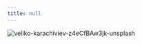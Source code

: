 ```yaml
---
title: null
---
```


![veliko-karachiviev-z4eCfBAw3jk-unsplash](https://user-images.githubusercontent.com/1032762/151073763-5377be8c-377c-48c2-b016-f70cc335598c.jpg)
